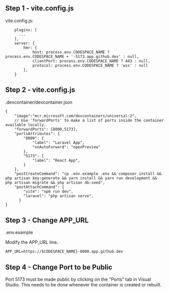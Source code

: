 ## Step 1 - vite.config.js

vite.config.js:
```
    plugins: [
      ...
    ],
    server: {
        hmr: {
            host: process.env.CODESPACE_NAME ? process.env.CODESPACE_NAME + '-5173.app.github.dev' : null,
            clientPort: process.env.CODESPACE_NAME ? 443 : null,
            protocol: process.env.CODESPACE_NAME ? 'wss' : null
        },
    }
```

## Step 2 - vite.config.js

.devcontainer/devcontainer.json

```
{
    "image":"mcr.microsoft.com/devcontainers/universal:2",
    // Use 'forwardPorts' to make a list of ports inside the container available locally.
    "forwardPorts": [8000,5173],
	"portsAttributes": {
		"8000": {
			"label": "Laravel App",
            "onAutoForward": "openPreview"
		},
		"5173": {
			"label": "React App",
		}
	},
    "postCreateCommand": "cp .env.example .env && composer install && php artisan key:generate && yarn install && yarn run development && php artisan migrate && php artisan db:seed",
	"postAttachCommand": {
		"vite": "npm run dev",
		"laravel": "php artisan serve",
	  }
}
```

## Step 3 - Change APP_URL

.env.example

Modify the APP_URL line.

```
APP_URL=https://$CODESPACE_NAME}-8000.app.github.dev
```

## Step 4 - Change Port to be Public

Port 5173 must be made public by clicking on the "Ports" tab in Visual Studio. This needs to be done whenever the container is created or rebuilt.
